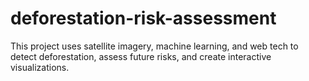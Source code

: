 # deforestation-risk-assessment
This project uses satellite imagery, machine learning, and web tech to detect deforestation, assess future risks, and create interactive visualizations.
